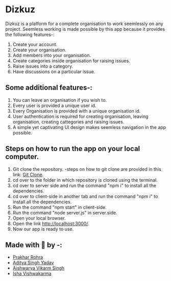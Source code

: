 # Dizkuz

Dizkuz is a platform for a complete organisation to work seemlessly on any project.
Seemless working is made possible by this app because it provides the following features-:

1. Create your account.
2. Create your organisation.
3. Add members into your organisation.
4. Create categories inside organisation for raising issues.
5. Raise issues into a category.
6. Have discussions on a particular issue.

## Some additional features-:

1. You can leave an organisation if you wish to.
2. Every user is provided a unique user id.
3. Every Organisation is provided with a unique organisation id.
4. User authentication is required for creating organisation, leaving organisation, creating cattegories and raising issues.
5. A simple yet captivating UI design makes seemless navigation in the app possible.

## Steps on how to run the app on your local computer.

1. Git clone the repository.
   -steps on how to git clone are provided in this link: [Git Clone](https://docs.github.com/en/repositories/creating-and-managing-repositories/cloning-a-repository).
2. cd over to the folder in which repository is cloned using the terminal.
3. cd over to server side and run the command "npm i" to install all the dependencies.
4. cd over to client-side in another tab and run the command "npm i" to install all the dependencies.
5. Run the command "npm start" in client-side.
6. Run the command "node server.js" in server.side.
7. Open your local browser.
8. Open the link [http://localhost:3000/](http://localhost:3000/).
9. Now our app is ready to use.

## Made with 💖 by -:

- [Prakhar Rohra](https://github.com/Prakharrohra)
- [Aditya Singh Yadav](https://github.com/aditya-mnnit)
- [Aishwarya Vikarm Singh](https://github.com/Aishwaryavikramsingh)
- [Isha Vishwakarma](https://github.com/ishavishwakarma29)
